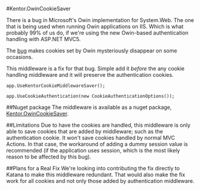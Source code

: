 #Kentor.OwinCookieSaver

There is a bug in Microsoft's Owin implementation for System.Web. The one that
is being used when running Owin applications on IIS. Which is what probably
99% of us do, if we're using the new Owin-based authentication handling with
ASP.NET MVC5.

The [bug](https://katanaproject.codeplex.com/workitem/197) makes cookies set
by Owin mysteriously disappear on some occasions.

This middleware is a fix for that bug. Simple add it *before* the any cookie
handling middleware and it will preserve the authentication cookies.

    app.UseKentorCookieMiddlewareSaver();
    
    app.UseCookieAuthentication(new CookieAuthenticationOptions());

##Nuget package
The middleware is available as a nuget package, 
[Kentor.OwinCookieSaver](https://www.nuget.org/packages/Kentor.OwinCookieSaver/).

##Limitations
Due to have the cookies are handled, this middleware is only able to save
cookies that are added by middleware; such as the authentication cookie. It won't
save cookies handled by normal MVC Actions. In that case, the workaround
of adding a dummy session value is recommended (if the application uses session,
which is the most likely reason to be affected by this bug).

##Plans for a Real Fix
We're looking into contributing the fix directly to Katana to make this
middleware redundant. That would also make the fix work for all cookies
and not only those added by authentication middleware.

